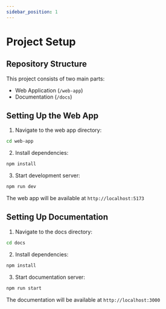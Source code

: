 ```yaml
---
sidebar_position: 1
---
```


# Project Setup

## Repository Structure

This project consists of two main parts:

-   Web Application (`/web-app`)
-   Documentation (`/docs`)

## Setting Up the Web App

1. Navigate to the web app directory:

```bash
cd web-app
```

2. Install dependencies:

```bash
npm install
```

3. Start development server:

```bash
npm run dev
```

The web app will be available at `http://localhost:5173`

## Setting Up Documentation

1. Navigate to the docs directory:

```bash
cd docs
```

2. Install dependencies:

```bash
npm install
```

3. Start documentation server:

```bash
npm run start
```

The documentation will be available at `http://localhost:3000`
